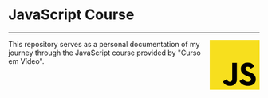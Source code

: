 # JavaScript Course
---
<img src="jslogo.png" style="widht:100px;height:100px" align="right">
This repository serves as a personal documentation of my journey through the JavaScript course provided  by "Curso em Vídeo".
 
